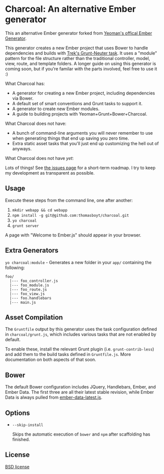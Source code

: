 # Charcoal: An alternative Ember generator 

This an alternative Ember generator forked from [Yeoman's offical Ember Generator](https://github.com/yeoman/generator-ember). 

This generator creates a new Ember project that uses Bower to handle dependencies and builds with [Trek's Grunt-Neuter task](https://github.com/trek/grunt-neuter). It uses a "module" pattern for the file structure rather than the traditional controller, model, view, route, and template folders. A longer guide on using this generator is coming soon, but if you're familar with the parts involved, feel free to use it :)

What Charcoal has:

* A generator for creating a new Ember project, including dependencies via Bower.
* A default set of smart conventions and Grunt tasks to support it.
* A generator to create new Ember modules.
* A guide to building projects with Yeoman+Grunt+Bower+Charcoal.

What Charcoal does not have:

* A bunch of command-line arguments you will never remember to use when generating things that end up saving you zero time.
* Extra static asset tasks that you'll just end up customizing the hell out of anyways.

What Charcoal does not have *yet*:

Lots of things! See [the issues page](https://github.com/thomasboyt/charcoal/issues) for a short-term roadmap. I try to keep my development as transparent as possible.

## Usage

Execute these steps from the command line, one after another:

1. `mkdir webapp && cd webapp`
2. `npm install -g git@github.com:thomasboyt/charcoal.git`
3. `yo charcoal`
4. `grunt server`

A page with "Welcome to Ember.js" should appear in your browser.

## Extra Generators

`yo charcoal:module` - Generates a new folder in your `app/` containing the following:

```
foo/
  |--- foo_controller.js
  |--- foo_module.js
  |--- foo_route.js
  |--- foo_view.js
  |--- foo.handlebars
  |--- main.js
```

## Asset Compilation

The `Gruntfile` output by this generator uses the task configuration defined in `charcoal/grunt.js`, which includes various tasks that are not enabled by default.

To enable these, install the relevant Grunt plugin (i.e. `grunt-contrib-less`) and add them to the build tasks defined in `Gruntfile.js`. More documentation on both aspects of that soon.

## Bower

The default Bower configuration includes JQuery, Handlebars, Ember, and Ember Data. The first three are all their latest stable revision, while Ember Data is always pulled from [ember-data-latest.js](http://builds.emberjs.com.s3.amazonaws.com/ember-data-latest.js).

## Options

* `--skip-install`

  Skips the automatic execution of `bower` and `npm` after scaffolding has finished.

## License

[BSD license](http://opensource.org/licenses/bsd-license.php)
